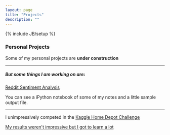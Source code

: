 ```yaml
---
layout: page
title: "Projects"
description: ""
---
```

{% include JB/setup %}


### Personal Projects

Some of my personal projects are **under construction**

***

##### But some things I am working on are:



[Reddit Sentiment Analysis](http://github.com/nathanchiu34/Reddit-Sentiment)

You can see a iPython notebook of some of my notes and a little sample output file.	

***

I unimpressively competed in the [Kaggle Home Depot Challenge](https://www.kaggle.com/c/home-depot-product-search-relevance)

[My results weren't impressive but I got to learn a lot](https://github.com/nathanchiu34/Kaggle-Home-Depot)
